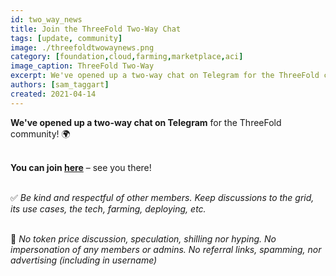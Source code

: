 ```yaml
---
id: two_way_news
title: Join the ThreeFold Two-Way Chat
tags: [update, community]
image: ./threefoldtwowaynews.png
category: [foundation,cloud,farming,marketplace,aci]
image_caption: ThreeFold Two-Way
excerpt: We've opened up a two-way chat on Telegram for the ThreeFold community!
authors: [sam_taggart]
created: 2021-04-14
---
```


**We've opened up a two-way chat on Telegram** for the ThreeFold community! 🌍
<br/>
<br/>

**You can join [here](https://t.me/threefold)** – see you there!
<br/>
<br/>

✅ *Be kind and respectful of other members. Keep discussions to the grid, its use cases, the tech, farming, deploying, etc.*
<br/>
<br/>

🚫 *No token price discussion, speculation, shilling nor hyping. No impersonation of any members or admins. No referral links, spamming, nor advertising (including in username)*
